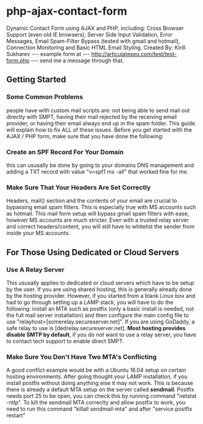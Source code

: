 # php-ajax-contact-form
Dynamic Contact Form using AJAX and PHP, including: Cross Browser Support (even old IE browsers), Server Side Input Validation, Error Messages, Email Spam-Filter Bypass (tested with gmail and hotmail), Connection Monitoring and Basic HTML Email Styling.
Created By: Kirill Sukharev --- example form at --- http://articulateseo.com/test/test-form.php --- send me a message through that.

<h2>Getting Started</h2>

<h3>Some Common Problems</h3> people have with custom mail scripts are: not being able to send mail out directly with SMPT, having their mail rejected by the receiving email provider, or having their email always end up in the spam folder. This guide will explain how to fix ALL of these issues. Before you get started with the AJAX / PHP form, make sure that you have done the following:

<h3>Create an SPF Record For Your Domain</h3> this can ususally be done by going to your domains DNS management and adding a TXT record with value "v=spf1 mx -all" that worked fine for me.

<h3>Make Sure That Your Headers Are Set Correctly</h3> Headers, mail() section and the contents of your email are crucial to bypassing email spam filters. This is especially true with MS accounts such as hotmail. This mail form setup will bypass gmail spam filters with ease, however MS accounts are much stricter. Even with a trusted relay server and correct headers/content, you will still have to whitelist the sender from inside your MS accounts.

<h2>For Those Using Dedicated or Cloud Servers</h2>

<h3>Use A Relay Server</h3> This ususally applies to dedicated or cloud servers which have to be setup by the user. If you are using shared hosting, this is generally already done by the hosting provider. However, if you started from a blank Linux box and had to go through setting up a LAMP stack, you will have to do the following: install an MTA such as postfix (only a basic install is needed, not the full mail server installation) and then configure the main config file to use "relayhost=[somerelay.secureserver.net]". If you are using GoDaddy, a safe relay to use is [dedrelay.secureserver.net]. <strong>Most hosting provides disable SMTP by default</strong>, if you do not want to use a relay server, you have to contact tech support to enable direct SMPT.

<h3>Make Sure You Don't Have Two MTA's Conflicting</h3> A good conflict example would be with a Ubuntu 16.04 setup on certain hosting environments. After going thought your LAMP installation, if you install postfix without doing anything else it may not work. This is because there is already a default MTA setup on the server called <strong>sendmail</strong>. Postfix needs port 25 to be open, you can check this by running command "netstat -ntlp". To kill the sendmail MTA correclty and allow postfix to work, you need to run this command "killall sendmail-mta" and after "service postfix restart"
